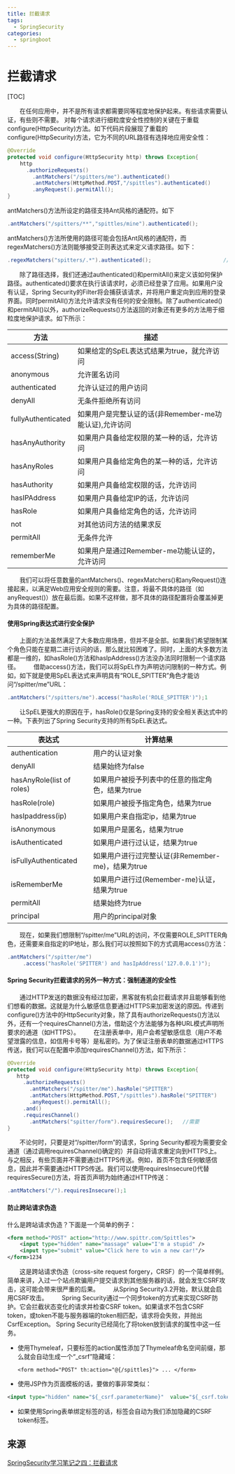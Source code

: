 ```yaml
---
title: 拦截请求
tags: 
  - SpringSecurity
categories:
  - springboot
---
```


# 拦截请求

[TOC]

  在任何应用中，并不是所有请求都需要同等程度地保护起来。有些请求需要认证，有些则不需要。 
对每个请求进行细粒度安全性控制的关键在于重载configure(HttpSecurity)方法。如下代码片段展现了重载的configure(HttpSecurity)方法，它为不同的URL路径有选择地应用安全性：

```java
@Override
protected void configure(HttpSecurity http) throws Exception{
    http
      .authorizeRequests()
        .antMatchers("/spitters/me").authenticated()
        .antMatchers(HttpMethod.POST,"/spittles").authenticated()
        .anyRequest().permitAll();
}
```

antMatchers()方法所设定的路径支持Ant风格的通配符。如下

```java
.antMatchers("/spitters/**","spittles/mine").authenticated();          //Ant风格1
```

antMatchers()方法所使用的路径可能会包括Ant风格的通配符，而regexMatchers()方法则能够接受正则表达式来定义请求路径。如下：

```java
.regexMatchers("spitters/.*").authenticated();                       //正则表达式风格1
```

  除了路径选择，我们还通过authenticated()和permitAll()来定义该如何保护路径。authenticated()要求在执行该请求时，必须已经登录了应用。如果用户没有认证，Spring Security的Filter将会捕获该请求，并将用户重定向到应用的登录界面。同时permitAll()方法允许请求没有任何的安全限制。除了authenticated()和permitAll()以外，authorizeRequests()方法返回的对象还有更多的方法用于细粒度地保护请求。如下所示：

| 方法               | 描述                                                   |
| ------------------ | ------------------------------------------------------ |
| access(String)     | 如果给定的SpEL表达式结果为true，就允许访问             |
| anonymous          | 允许匿名访问                                           |
| authenticated      | 允许认证过的用户访问                                   |
| denyAll            | 无条件拒绝所有访问                                     |
| fullyAuthenticated | 如果用户是完整认证的话(非Remember-me功能认证),允许访问 |
| hasAnyAuthority    | 如果用户具备给定权限的某一种的话，允许访问             |
| hasAnyRoles        | 如果用户具备给定角色的某一种的话，允许访问             |
| hasAuthority       | 如果用户具备给定权限的话，允许访问                     |
| hasIPAddress       | 如果用户具备给定IP的话，允许访问                       |
| hasRole            | 如果用户具备给定角色的话，允许访问                     |
| not                | 对其他访问方法的结果求反                               |
| permitAll          | 无条件允许                                             |
| rememberMe         | 如果用户是通过Remember-me功能认证的，允许访问          |

  我们可以将任意数量的antMatchers()、regexMatchers()和anyRequest()连接起来，以满足Web应用安全规则的需要。注意，将最不具体的路径（如anyRequest()）放在最后面。如果不这样做，那不具体的路径配置将会覆盖掉更为具体的路径配置。

#### 使用Spring表达式进行安全保护

  上面的方法虽然满足了大多数应用场景，但并不是全部。如果我们希望限制某个角色只能在星期二进行访问的话，那么就比较困难了。同时，上面的大多数方法都是一维的，如hasRole()方法和hasIpAddress()方法没办法同时限制一个请求路径。 
  借助access()方法，我们可以将SpEL作为声明访问限制的一种方式。例如，如下就是使用SpEL表达式来声明具有“ROLE_SPITTER”角色才能访问“/spitter/me”URL：

```java
.antMatchers("/spitters/me").access("hasRole('ROLE_SPITTER')");1
```

  让SpEL更强大的原因在于，hasRole()仅是Spring支持的安全相关表达式中的一种。下表列出了Spring Security支持的所有SpEL表达式。

| 表达式                    | 计算结果                                          |
| ------------------------- | ------------------------------------------------- |
| authentication            | 用户的认证对象                                    |
| denyAll                   | 结果始终为false                                   |
| hasAnyRole(list of roles) | 如果用户被授予列表中的任意的指定角色，结果为true  |
| hasRole(role)             | 如果用户被授予指定角色，结果为true                |
| hasIpaddress(ip)          | 如果用户来自指定ip，结果为true                    |
| isAnonymous               | 如果用户是匿名，结果为true                        |
| isAuthenticated           | 如果用户进行过认证，结果为true                    |
| isFullyAuthenticated      | 如果用户进行过完整认证(非Remember-me)，结果为true |
| isRememberMe              | 如果用户进行过(Remember-me)认证，结果为true       |
| permitAll                 | 结果始终为true                                    |
| principal                 | 用户的principal对象                               |

  现在，如果我们想限制“/spitter/me”URL的访问，不仅需要ROLE_SPITTER角色，还需要来自指定的IP地址，那么我们可以按照如下的方式调用access()方法：

```java
.antMatchers("/spitter/me")
     .access("hasRole('SPITTER') and hasIpAddress('127.0.0.1')");
```

#### Spring Security拦截请求的另外一种方式：强制通道的安全性

  通过HTTP发送的数据没有经过加密，黑客就有机会拦截请求并且能够看到他们想看的数据。这就是为什么敏感信息要通过HTTPS来加密发送的原因。传递到configure()方法中的HttpSecurity对象，除了具有authorizeRequests()方法以外，还有一个requiresChannel()方法，借助这个方法能够为各种URL模式声明所要求的通道（如HTTPS）。 
  在注册表单中，用户会希望敏感信息（用户不希望泄露的信息，如信用卡号等）是私密的。为了保证注册表单的数据通过HTTPS传送，我们可以在配置中添加requiresChannel()方法，如下所示：

```java
@Override
protected void configure(HttpSecurity http) throws Exception{
   http
     .authorizeRequests()
       .antMatchers("/spitter/me").hasRole("SPITTER")
       .antMatchers(HttpMethod.POST,"/spittles").hasRole("SPITTER")
       .anyRequest().permitAll();
     .and()
     .requiresChannel()
       .antMatchers("spitter/form").requiresSecure();   //需要 
}
```

  不论何时，只要是对“/spitter/form”的请求，Spring Security都视为需要安全通道（通过调用requiresChannel()确定的）并自动将请求重定向到HTTPS上。 
与之相反，有些页面并不需要通过HTTPS传送。例如，首页不包含任何敏感信息，因此并不需要通过HTTPS传送。我们可以使用requiresInsecure()代替requiresSecure()方法，将首页声明为始终通过HTTP传送：

```java
.antMatchers("/").requiresInsecure();1
```

#### 防止跨站请求伪造

什么是跨站请求伪造？下面是一个简单的例子：

```xml
<form method="POST" action="http://www.spittr.com/Spittles">
    <input type="hidden" name="massage" value="I'm a stupid" />
    <input type="submit" value="Click here to win a new car!"/>
</form>1234
```

  这是跨站请求伪造（cross-site request forgery，CRSF）的一个简单样例。简单来讲，入过一个站点欺骗用户提交请求到其他服务器的话，就会发生CSRF攻击，这可能会带来很严重的后果。 
  从Spring Security3.2开始，默认就会启用CSRF攻击。 
  Spring Security通过一个同步token的方式来实现CSRF防护。它会拦截状态变化的请求并检查CSRF token。如果请求不包含CSRF token，或token不能与服务器端的token相匹配，请求将会失败，并抛出CsrfException。 
Spring Security已经简化了将token放到请求的属性中这一任务。

- 使用Thymeleaf，只要标签的action属性添加了Thymeleaf命名空间前缀，那么就会自动生成一个“_csrf”隐藏域：

  `<form method="POST" th:action="@{/spittles}"> ... </form>`

- 使用JSP作为页面模板的话，要做的事非常类似：

```xml
<input type="hidden" name="${_csrf.parameterName}"  value="${_csrf.token}" />1
```

- 如果使用Spring表单绑定标签的话，标签会自动为我们添加隐藏的CSRF token标签。





## 来源

[SpringSecurity学习笔记之四：拦截请求](https://blog.csdn.net/zhoucheng05_13/article/details/60467234)